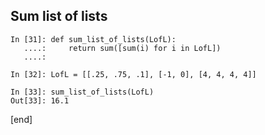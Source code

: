 ## Sum list of lists

    In [31]: def sum_list_of_lists(LofL):
       ....:     return sum([sum(i) for i in LofL])
       ....: 
    
    In [32]: LofL = [[.25, .75, .1], [-1, 0], [4, 4, 4, 4]]
    
    In [33]: sum_list_of_lists(LofL)
    Out[33]: 16.1


[end]
